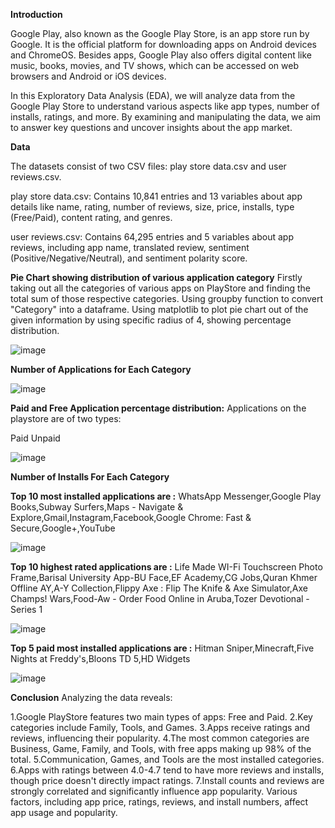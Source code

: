 **Introduction**

Google Play, also known as the Google Play Store, is an app store run by Google. It is the official platform for downloading apps on Android devices and ChromeOS. Besides apps, Google Play also offers digital content like music, books, movies, and TV shows, which can be accessed on web browsers and Android or iOS devices.

In this Exploratory Data Analysis (EDA), we will analyze data from the Google Play Store to understand various aspects like app types, number of installs, ratings, and more. By examining and manipulating the data, we aim to answer key questions and uncover insights about the app market.

**Data**

The datasets consist of two CSV files: play store data.csv and user reviews.csv.

play store data.csv: Contains 10,841 entries and 13 variables about app details like name, rating, number of reviews, size, price, installs, type (Free/Paid), content rating, and genres.

user reviews.csv: Contains 64,295 entries and 5 variables about app reviews, including app name, translated review, sentiment (Positive/Negative/Neutral), and sentiment polarity score.

**Pie Chart showing distribution of various application category**
Firstly taking out all the categories of various apps on PlayStore and finding the total sum of those respective categories.
Using groupby function to convert "Category" into a dataframe.
Using matplotlib to plot pie chart out of the given information by using specific radius of 4, showing percentage distribution.

![image](https://github.com/user-attachments/assets/c5b0bc59-e58a-44e1-9b22-b955565b29bd)

**Number of Applications for Each Category**

![image](https://github.com/user-attachments/assets/b8a42604-5329-448c-a887-58b52037f9d1)

**Paid and Free Application percentage distribution:**
Applications on the playstore are of two types:

Paid
Unpaid

![image](https://github.com/user-attachments/assets/ceea839b-4574-47d8-b13b-a7eded8dad0f)

**Number of Installs For Each Category**

**Top 10 most installed applications are :**
WhatsApp Messenger,Google Play Books,Subway Surfers,Maps - Navigate & Explore,Gmail,Instagram,Facebook,Google Chrome: Fast & Secure,Google+,YouTube

![image](https://github.com/user-attachments/assets/b9fcab27-c9b7-4a33-9e39-4a7056b79ef8)

**Top 10 highest rated applications are :**
Life Made WI-Fi Touchscreen Photo Frame,Barisal University App-BU Face,EF Academy,CG Jobs,Quran Khmer Offline AY,A-Y Collection,Flippy Axe : Flip The Knife & Axe Simulator,Axe Champs! Wars,Food-Aw - Order Food Online in Aruba,Tozer Devotional -Series 1

![image](https://github.com/user-attachments/assets/395d9c56-5de3-4f77-a097-f247a18fb906)


**Top 5 paid most installed applications are :**
 Hitman Sniper,Minecraft,Five Nights at Freddy's,Bloons TD 5,HD Widgets

 ![image](https://github.com/user-attachments/assets/fcd21253-42d6-4804-8ff3-1026e30992ac)

 **Conclusion**
 Analyzing the data reveals:

1.Google PlayStore features two main types of apps: Free and Paid.
2.Key categories include Family, Tools, and Games.
3.Apps receive ratings and reviews, influencing their popularity.
4.The most common categories are Business, Game, Family, and Tools, with free apps making up 98% of the total.
5.Communication, Games, and Tools are the most installed categories.
6.Apps with ratings between 4.0-4.7 tend to have more reviews and installs, though price doesn't directly impact ratings.
7.Install counts and reviews are strongly correlated and significantly influence app popularity.
Various factors, including app price, ratings, reviews, and install numbers, affect app usage and popularity.


